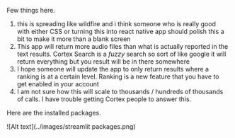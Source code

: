 Few things here. 
1. this is spreading like wildfire and i think someone who is really good with either CSS or turning this into  react native app should polish this a bit to make it more than a blank screen
2. This app will return more audio files than what is actually reported in the text results. Cortex Search is a *fuzzy* search so sort of like google it will return everything but you result will be in there somewhere
3. I hope someone will update the app to only return results where a ranking is at a certain level. Ranking is a new feature that you have to get enabled in your account
4. I am not sure how this will scale to thousands / hundreds of thousands of calls.  I have trouble getting Cortex people to answer this.



Here are the installed packages. 

![Alt text](../images/streamlit packages.png)
